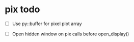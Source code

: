 # pix todo

- [ ] Use py::buffer for pixel plot array
- [ ] Open hidden window on pix calls before open_display()


